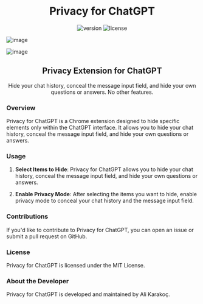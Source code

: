 <h1 align="center">Privacy for ChatGPT</h1>

<p align="center">
    <img src="https://img.shields.io/badge/version-1.0-brightgreen.svg" alt="version">
    <img src="https://img.shields.io/badge/license-MIT-blue.svg" alt="license">
</p>

![image](https://github.com/alikarakoc/Privacy-for-ChatGPT/assets/16520480/00e3bb25-7d9d-477a-aa7b-9b2334e9571c)

![image](https://github.com/alikarakoc/Privacy-for-ChatGPT/assets/16520480/7a9e7884-41c3-4356-9024-828867c3c887)
 

<h2 align="center">Privacy Extension for ChatGPT</h2>

<p align="center">
    Hide your chat history, conceal the message input field, and hide your own questions or answers. No other features.
</p>

### Overview

Privacy for ChatGPT is a Chrome extension designed to hide specific elements only within the ChatGPT interface. It allows you to hide your chat history, conceal the message input field, and hide your own questions or answers.

### Usage

1. **Select Items to Hide**: Privacy for ChatGPT allows you to hide your chat history, conceal the message input field, and hide your own questions or answers.

2. **Enable Privacy Mode**: After selecting the items you want to hide, enable privacy mode to conceal your chat history and the message input field.

### Contributions

If you'd like to contribute to Privacy for ChatGPT, you can open an issue or submit a pull request on GitHub.

### License

Privacy for ChatGPT is licensed under the MIT License.

### About the Developer

Privacy for ChatGPT is developed and maintained by Ali Karakoç.
